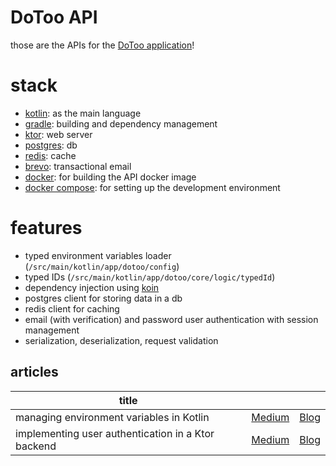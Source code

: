 # DoToo API
those are the APIs for the [DoToo application](https://github.com/Giuliopime/do-too)!

# stack
- [kotlin](https://kotlinlang.org): as the main language
- [gradle](https://gradle.org): building and dependency management
- [ktor](https://ktor.io): web server
- [postgres](https://www.postgresql.org): db
- [redis](https://redis.io): cache
- [brevo](https://www.brevo.com/products/transactional-email): transactional email
- [docker](https://docker.com): for building the API docker image
- [docker compose](https://docs.docker.com/compose): for setting up the development environment

# features
- typed environment variables loader (`/src/main/kotlin/app/dotoo/config`)
- typed IDs (`/src/main/kotlin/app/dotoo/core/logic/typedId`)
- dependency injection using [koin](https://insert-koin.io)
- postgres client for storing data in a db
- redis client for caching
- email (with verification) and password user authentication with session management
- serialization, deserialization, request validation

## articles
| title                                    |      |   |
|------------------------------------------|------------|---|
| managing environment variables in Kotlin | [Medium](https://medium.com/@giuliopime/managing-environment-variables-in-kotlin-with-ease-and-type-safety-dotoo-backend-42882a1371ff) | [Blog](https://blog.giuliopime.dev/posts/env-variables-kotlin/#sources-and-mentions) |
| implementing user authentication in a Ktor backend | [Medium](https://medium.com/@giuliopime/implementing-user-authentication-in-a-ktor-backend-e96a6a2dcddb) | [Blog](https://blog.giuliopime.dev/posts/authentication-api) |
